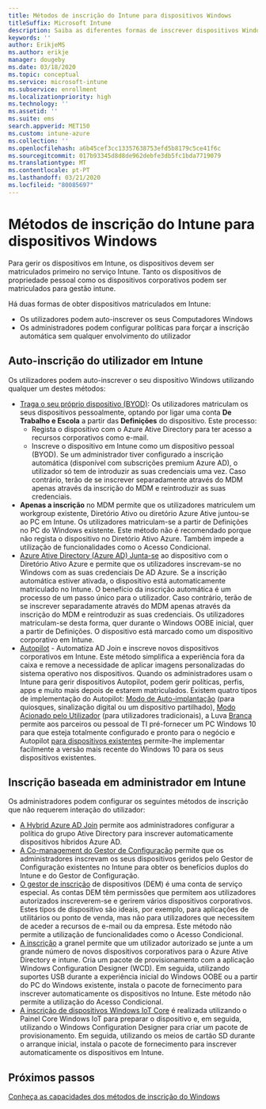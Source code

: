 ```yaml
---
title: Métodos de inscrição do Intune para dispositivos Windows
titleSuffix: Microsoft Intune
description: Saiba as diferentes formas de inscrever dispositivos Windows em Intune
keywords: ''
author: ErikjeMS
ms.author: erikje
manager: dougeby
ms.date: 03/18/2020
ms.topic: conceptual
ms.service: microsoft-intune
ms.subservice: enrollment
ms.localizationpriority: high
ms.technology: ''
ms.assetid: ''
ms.suite: ems
search.appverid: MET150
ms.custom: intune-azure
ms.collection: ''
ms.openlocfilehash: a6b45cef3cc13357638753efd5b8179c5ce41f6c
ms.sourcegitcommit: 017b93345d8d8de962debfe3db5fc1bda7719079
ms.translationtype: MT
ms.contentlocale: pt-PT
ms.lasthandoff: 03/21/2020
ms.locfileid: "80085697"
---
```

# <a name="intune-enrollment-methods-for-windows-devices"></a>Métodos de inscrição do Intune para dispositivos Windows

Para gerir os dispositivos em Intune, os dispositivos devem ser matriculados primeiro no serviço Intune. Tanto os dispositivos de propriedade pessoal como os dispositivos corporativos podem ser matriculados para gestão intune. 

Há duas formas de obter dispositivos matriculados em Intune:
- Os utilizadores podem auto-inscrever os seus Computadores Windows 
- Os administradores podem configurar políticas para forçar a inscrição automática sem qualquer envolvimento do utilizador

## <a name="user-self-enrollment-in-intune"></a>Auto-inscrição do utilizador em Intune

Os utilizadores podem auto-inscrever o seu dispositivo Windows utilizando qualquer um destes métodos:

- [Traga o seu próprio dispositivo (BYOD)](https://docs.microsoft.com/mem/intune/user-help/enroll-windows-10-device): Os utilizadores matriculam os seus dispositivos pessoalmente, optando por ligar uma conta **De Trabalho e Escola** a partir das **Definições** do dispositivo. Este processo:
  - Regista o dispositivo com o Azure Ative Directory para ter acesso a recursos corporativos como e-mail.
  - Inscreve o dispositivo em Intune como um dispositivo pessoal (BYOD).
Se um administrador tiver configurado a inscrição automática (disponível com subscrições premium Azure AD), o utilizador só tem de introduzir as suas credenciais uma vez. Caso contrário, terão de se inscrever separadamente através do MDM apenas através da inscrição do MDM e reintroduzir as suas credenciais.  
- **Apenas a inscrição** no MDM permite que os utilizadores matriculem um workgroup existente, Diretório Ativo ou diretório Azure Ative juntou-se ao PC em Intune. Os utilizadores matriculam-se a partir de Definições no PC do Windows existente. Este método não é recomendado porque não regista o dispositivo no Diretório Ativo Azure. Também impede a utilização de funcionalidades como o Acesso Condicional.
- [Azure Ative Directory (Azure AD) Junta-se](https://docs.microsoft.com/azure/active-directory/user-help/user-help-join-device-on-network) ao dispositivo com o Diretório Ativo Azure e permite que os utilizadores inscrevam-se no Windows com as suas credenciais De AD Azure. Se a inscrição automática estiver ativada, o dispositivo está automaticamente matriculado no Intune. O benefício da inscrição automática é um processo de um passo único para o utilizador. Caso contrário, terão de se inscrever separadamente através do MDM apenas através da inscrição do MDM e reintroduzir as suas credenciais. Os utilizadores matriculam-se desta forma, quer durante o Windows OOBE inicial, quer a partir de Definições. O dispositivo está marcado como um dispositivo corporativo em Intune.
- [Autopilot](enrollment-autopilot.md) - Automatiza AD Join e inscreve novos dispositivos corporativos em Intune. Este método simplifica a experiência fora da caixa e remove a necessidade de aplicar imagens personalizadas do sistema operativo nos dispositivos. Quando os administradores usam o Intune para gerir dispositivos Autopilot, podem gerir políticas, perfis, apps e muito mais depois de estarem matriculados.  Existem quatro tipos de implementação do Autopilot: [Modo de Auto-implantação](https://docs.microsoft.com/windows/deployment/windows-autopilot/self-deploying) (para quiosques, sinalização digital ou um dispositivo partilhado), [Modo Acionado pelo Utilizador](https://docs.microsoft.com/windows/deployment/windows-autopilot/user-driven) (para utilizadores tradicionais), a Luva [Branca](https://docs.microsoft.com/windows/deployment/windows-autopilot/white-glove) permite aos parceiros ou pessoal de TI pré-fornecer um PC Windows 10 para que esteja totalmente configurado e pronto para o negócio e Autopilot [para dispositivos existentes](https://docs.microsoft.com/windows/deployment/windows-autopilot/existing-devices) permite-lhe implementar facilmente a versão mais recente do Windows 10 para os seus dispositivos existentes.

## <a name="administrator-based-enrollment-in-intune"></a>Inscrição baseada em administrador em Intune

Os administradores podem configurar os seguintes métodos de inscrição que não requerem interação do utilizador:

- [A Hybrid Azure AD Join](https://docs.microsoft.com/windows/client-management/mdm/enroll-a-windows-10-device-automatically-using-group-policy) permite aos administradores configurar a política do grupo Ative Directory para inscrever automaticamente dispositivos híbridos Azure AD.
- [A Co-management do Gestor de Configuração](https://docs.microsoft.com/configmgr/comanage/overview) permite que os administradores inscrevam os seus dispositivos geridos pelo Gestor de Configuração existentes no Intune para obter os benefícios duplos do Intune e do Gestor de Configuração.
- [O gestor de inscrição](device-enrollment-manager-enroll.md) de dispositivos (DEM) é uma conta de serviço especial. As contas DEM têm permissões que permitem aos utilizadores autorizados inscreverem-se e gerirem vários dispositivos corporativos. Estes tipos de dispositivo são ideais, por exemplo, para aplicações de utilitários ou ponto de venda, mas não para utilizadores que necessitem de aceder a recursos de e-mail ou da empresa. Este método não permite a utilização de funcionalidades como o Acesso Condicional. 
- [A inscrição](windows-bulk-enroll.md) a granel permite que um utilizador autorizado se junte a um grande número de novos dispositivos corporativos para o Azure Ative Directory e intune. Cria um pacote de provisionamento com a aplicação Windows Configuration Designer (WCD). Em seguida, utilizando suportes USB durante a experiência inicial do Windows OOBE ou a partir do PC do Windows existente, instala o pacote de fornecimento para inscrever automaticamente os dispositivos no Intune. Este método não permite a utilização do Acesso Condicional.
- [A inscrição de dispositivos Windows IoT Core](https://docs.microsoft.com/windows/iot-core/manage-your-device/intunedeviceenrollment) é realizada utilizando o Painel Core Windows IoT para preparar o dispositivo e, em seguida, utilizando o Windows Configuration Designer para criar um pacote de provisionamento. Em seguida, utilizando os meios de cartão SD durante o arranque inicial, instala o pacote de fornecimento para inscrever automaticamente os dispositivos em Intune.

## <a name="next-steps"></a>Próximos passos

[Conheça as capacidades dos métodos de inscrição do Windows](enrollment-method-capab.md)
